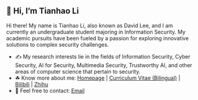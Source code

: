 ## 👋 Hi, I’m Tianhao Li

Hi there! My name is Tianhao Li, also known as David Lee, and I am currently an undergraduate student majoring in Information Security. My academic pursuits have been fueled by a passion for exploring innovative solutions to complex security challenges.

- ✍ My research interests lie in the fields of Information Security, Cyber Security, AI for Security, Multimedia Security, Trustworthy AI, and other areas of computer science that pertain to security.
- ☘ Know more about me: [Homepage](https://litianhao.life) | [Curriculum Vitae (Bilingual)](https://litianhao.life/files/cv/cv-bilingual-tianhaoli.pdf) | [Bilibili](https://space.bilibili.com/288683260) | [Zhihu](https://www.zhihu.com/people/li-tian-hao-1-98)
- 💬 Feel free to contact: [Email](mailto:davidlee0x01@proton.me) 
